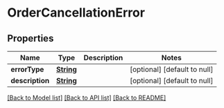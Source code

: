 # OrderCancellationError

## Properties

| Name            | Type                    | Description | Notes                        |
| --------------- | ----------------------- | ----------- | ---------------------------- |
| **errorType**   | [**String**](string.md) |             | [optional] [default to null] |
| **description** | [**String**](string.md) |             | [optional] [default to null] |

[[Back to Model list]](../README.md#documentation-for-models) [[Back to API list]](../README.md#documentation-for-api-endpoints) [[Back to README]](../README.md)
